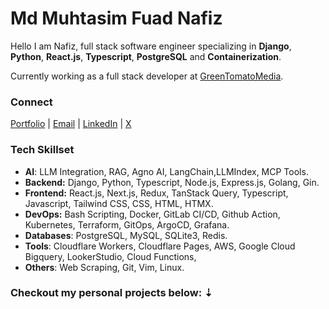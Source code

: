 # Md Muhtasim Fuad Nafiz

Hello I am Nafiz, full stack software engineer specializing in **Django**, **Python**, **React.js**, **Typescript**, **PostgreSQL** and **Containerization**.

Currently working as a full stack developer at [GreenTomatoMedia](https://greentomatomedia.com/). 

### Connect

[Portfolio](https://fuadnafiz98.com) | [Email](mailto:dev@fuadnafiz98.com) | [LinkedIn](https://www.linkedin.com/in/fuadnafiz98) | [X](https://twitter.com/fuadnafiz98)

### Tech Skillset

- **AI**: LLM Integration, RAG, Agno AI, LangChain,LLMIndex, MCP Tools. 
- **Backend:** Django, Python, Typescript, Node.js, Express.js, Golang, Gin.
- **Frontend:** React.js, Next.js, Redux, TanStack Query, Typescript, Javascript, Tailwind CSS, CSS, HTML, HTMX.
- **DevOps:** Bash Scripting, Docker, GitLab CI/CD, Github Action, Kubernetes, Terraform, GitOps, ArgoCD, Grafana.
- **Databases**: PostgreSQL, MySQL, SQLite3, Redis.
- **Tools**: Cloudflare Workers, Cloudflare Pages, AWS, Google Cloud Bigquery, LookerStudio, Cloud Functions, 
- **Others**: Web Scraping, Git, Vim, Linux. 

### Checkout my personal projects below: ⇣





